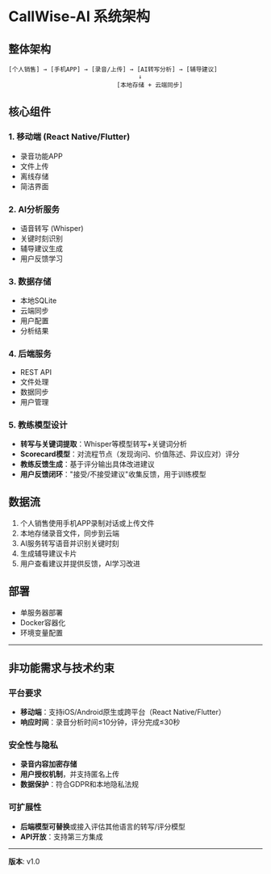# CallWise-AI 系统架构

## 整体架构

```
[个人销售] → [手机APP] → [录音/上传] → [AI转写分析] → [辅导建议]
                                    ↓
                              [本地存储 + 云端同步]
```

## 核心组件

### 1. 移动端 (React Native/Flutter)
- 录音功能APP
- 文件上传
- 离线存储
- 简洁界面

### 2. AI分析服务
- 语音转写 (Whisper)
- 关键时刻识别
- 辅导建议生成
- 用户反馈学习

### 3. 数据存储
- 本地SQLite
- 云端同步
- 用户配置
- 分析结果

### 4. 后端服务
- REST API
- 文件处理
- 数据同步
- 用户管理

### 5. 教练模型设计
- **转写与关键词提取**：Whisper等模型转写+关键词分析
- **Scorecard模型**：对流程节点（发现询问、价值陈述、异议应对）评分
- **教练反馈生成**：基于评分输出具体改进建议
- **用户反馈闭环**："接受/不接受建议"收集反馈，用于训练模型

## 数据流

1. 个人销售使用手机APP录制对话或上传文件
2. 本地存储录音文件，同步到云端
3. AI服务转写语音并识别关键时刻
4. 生成辅导建议卡片
5. 用户查看建议并提供反馈，AI学习改进

## 部署

- 单服务器部署
- Docker容器化
- 环境变量配置

---

## 非功能需求与技术约束

### 平台要求
- **移动端**：支持iOS/Android原生或跨平台（React Native/Flutter）
- **响应时间**：录音分析时间≤10分钟，评分完成≤30秒

### 安全性与隐私
- **录音内容加密存储**
- **用户授权机制**，并支持匿名上传
- **数据保护**：符合GDPR和本地隐私法规

### 可扩展性
- **后端模型可替换**或接入评估其他语言的转写/评分模型
- **API开放**：支持第三方集成

---

**版本**: v1.0 